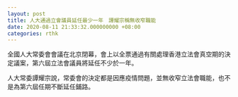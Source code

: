 ```yaml
---
layout: post
title: 人大通過立會議員延任最少一年　譚耀宗稱無收窄職能
date: 2020-08-11 21:33:32.000000000 +08:00
categories: rthk
---
```


全國人大常委會會議在北京閉幕，會上以全票通過有關處理香港立法會真空期的決定議案，第六屆立法會議員將延任不少於一年。

人大常委譚耀宗說，常委會的決定都是因應疫情問題，並無收窄立法會職能，也不是為第六屆任期不斷延任鋪路。
